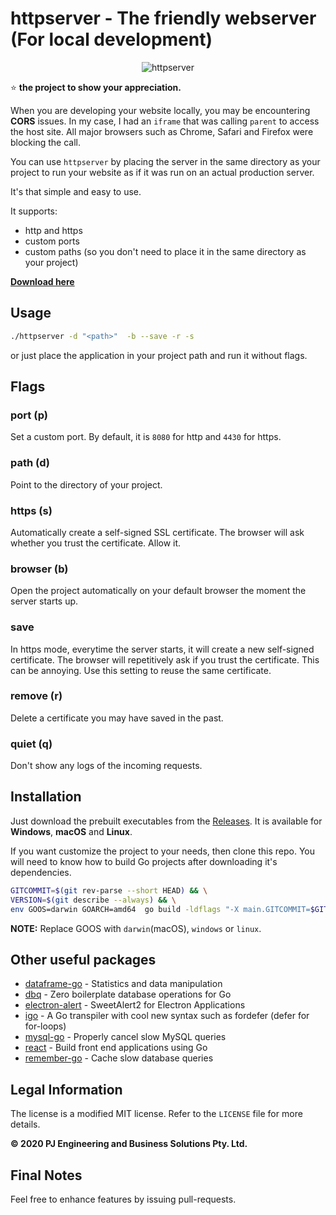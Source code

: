 httpserver - The friendly webserver (For local development)
======


<p align="center">
<img src="https://github.com/rocketlaunchr/httpserver/raw/master/logo.png" alt="httpserver" />
</p>


⭐ **the project to show your appreciation.**

When you are developing your website locally, you may be encountering **CORS** issues.
In my case, I had an `iframe` that was calling `parent` to access the host site.
All major browsers such as Chrome, Safari and Firefox were blocking the call.

You can use `httpserver` by placing the server in the same directory as your project to
run your website as if it was run on an actual production server.

It's that simple and easy to use.

It supports:
- http and https
- custom ports
- custom paths (so you don't need to place it in the same directory as your project)


**[Download here](https://github.com/rocketlaunchr/httpserver/releases)**

## Usage

```bash
./httpserver -d "<path>"  -b --save -r -s
```

or just place the application in your project path and run it without flags.

## Flags

### port (p)

Set a custom port. By default, it is `8080` for http and `4430` for https.

### path (d)

Point to the directory of your project.

### https (s)

Automatically create a self-signed SSL certificate. The browser will ask whether you trust the certificate. Allow it.

### browser (b)

Open the project automatically on your default browser the moment the server starts up.

### save

In https mode, everytime the server starts, it will create a new self-signed certificate.
The browser will repetitively ask if you trust the certificate. This can be annoying.
Use this setting to reuse the same certificate.

### remove (r)

Delete a certificate you may have saved in the past.

### quiet (q)

Don't show any logs of the incoming requests.


## Installation

Just download the prebuilt executables from the [Releases](https://github.com/rocketlaunchr/httpserver/releases). It is available for **Windows**, **macOS** and **Linux**.

If you want customize the project to your needs, then clone this repo. You will need to know how to build Go projects after downloading it's dependencies.


```bash
GITCOMMIT=$(git rev-parse --short HEAD) && \
VERSION=$(git describe --always) && \
env GOOS=darwin GOARCH=amd64  go build -ldflags "-X main.GITCOMMIT=$GITCOMMIT -X main.VERSION=$VERSION -s -w" .
```

**NOTE:** Replace GOOS with `darwin`(macOS), `windows` or `linux`.



Other useful packages
------------

- [dataframe-go](https://github.com/rocketlaunchr/dataframe-go) - Statistics and data manipulation
- [dbq](https://github.com/rocketlaunchr/dbq) - Zero boilerplate database operations for Go
- [electron-alert](https://github.com/rocketlaunchr/electron-alert) - SweetAlert2 for Electron Applications
- [igo](https://github.com/rocketlaunchr/igo) - A Go transpiler with cool new syntax such as fordefer (defer for for-loops)
- [mysql-go](https://github.com/rocketlaunchr/mysql-go) - Properly cancel slow MySQL queries
- [react](https://github.com/rocketlaunchr/react) - Build front end applications using Go
- [remember-go](https://github.com/rocketlaunchr/remember-go) - Cache slow database queries


## Legal Information

The license is a modified MIT license. Refer to the `LICENSE` file for more details.

**© 2020 PJ Engineering and Business Solutions Pty. Ltd.**

## Final Notes

Feel free to enhance features by issuing pull-requests.